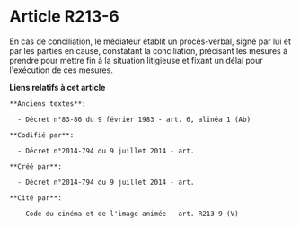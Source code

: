 # Article R213-6

En cas de conciliation, le médiateur établit un procès-verbal, signé par lui et par les parties en cause, constatant la
conciliation, précisant les mesures à prendre pour mettre fin à la situation litigieuse et fixant un délai pour l'exécution
de ces mesures.

**Liens relatifs à cet article**

	**Anciens textes**:

	  - Décret n°83-86 du 9 février 1983 - art. 6, alinéa 1 (Ab)

	**Codifié par**:

	  - Décret n°2014-794 du 9 juillet 2014 - art.

	**Créé par**:

	  - Décret n°2014-794 du 9 juillet 2014 - art.

	**Cité par**:

	  - Code du cinéma et de l'image animée - art. R213-9 (V)
